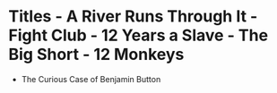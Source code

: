 # Titles                                                                                                                                                                                                                                        - A River Runs Through It                                                                                               - Fight Club                                                                                                            - 12 Years a Slave                                                                                                      - The Big Short                                                                                                         - 12 Monkeys
- The Curious Case of Benjamin Button

